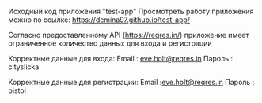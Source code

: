 Исходный код приложения "test-app"
Просмотреть работу приложения можно по ссылке: https://demina97.github.io/test-app/

Согласно предоставленному API (https://reqres.in/) приложение имеет ограниченное количество данных для входа и регистрации

Корректные данные для входа:
Email : eve.holt@reqres.in
Пароль : cityslicka

Корректные данные для регистрации:
Email :eve.holt@reqres.in
Пароль : pistol
